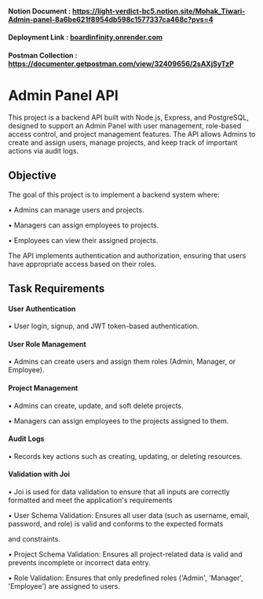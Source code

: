 

 #### Notion Document :  https://light-verdict-bc5.notion.site/Mohak_Tiwari-Admin-panel-8a6be621f8954db598c1577337ca468c?pvs=4
      
 #### Deployment Link :  [boardinfinity.onrender.com](https://boardinfinity.onrender.com/)
      
 #### Postman Collection : https://documenter.getpostman.com/view/32409656/2sAXjSyTzP
# Admin Panel API

This project is a backend API built with Node.js, Express, and PostgreSQL, designed to support an Admin Panel with user management, role-based access control, and project management features. The API allows Admins to create and assign users, manage projects, and keep track of important actions via audit logs.

## Objective

The goal of this project is to implement a backend system where:

 &#8226; Admins can manage users and projects.

 &#8226; Managers can assign employees to projects.

 &#8226; Employees can view their assigned projects.

  The API implements authentication and authorization, ensuring that users have appropriate access based on their roles.

## Task Requirements

 #### User Authentication 
 
 &#8226; User login, signup, and JWT token-based authentication.

#### User Role Management

 &#8226; Admins can create users and assign them roles (Admin, Manager, or Employee).

#### Project Management 

 &#8226; Admins can create, update, and soft delete projects.
 
 &#8226; Managers can assign employees to the projects assigned to them.

#### Audit Logs 

 &#8226; Records key actions such as creating, updating, or deleting resources.

#### Validation with Joi

 &#8226; Joi is used for data validation to ensure that all inputs are correctly formatted and meet the application's requirements

 &#8226; User Schema Validation: Ensures all user data (such as username, email, password, and role) is valid and conforms to the expected formats   
 
  and constraints.

 &#8226; Project Schema Validation: Ensures all project-related data is valid and prevents incomplete or incorrect data entry.

 &#8226; Role Validation: Ensures that only predefined roles ('Admin', 'Manager', 'Employee') are assigned to users.







